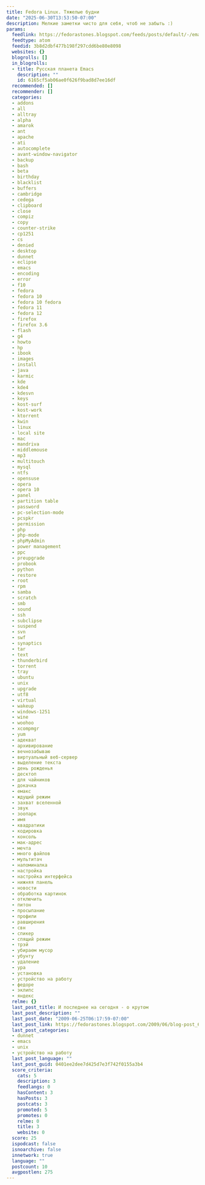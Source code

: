 ```yaml
---
title: Fedora Linux. Тяжелые будни
date: "2025-06-30T13:53:50-07:00"
description: Мелкие заметки чисто для себя, чтоб не забыть :)
params:
  feedlink: https://fedorastones.blogspot.com/feeds/posts/default/-/emacs
  feedtype: atom
  feedid: 3b8d2dbf477b198f297cdd6be80e8098
  websites: {}
  blogrolls: []
  in_blogrolls:
  - title: Русская планета Emacs
    description: ""
    id: 6165cf5ab06ae0f626f9bad8d7ee16df
  recommended: []
  recommender: []
  categories:
  - addons
  - all
  - alltray
  - alpha
  - amarok
  - ant
  - apache
  - ati
  - autocomplete
  - avant-window-navigator
  - backup
  - bash
  - beta
  - birthday
  - blacklist
  - buffers
  - cambridge
  - cedega
  - clipboard
  - close
  - compiz
  - copy
  - counter-strike
  - cp1251
  - cs
  - denied
  - desktop
  - dunnet
  - eclipse
  - emacs
  - encoding
  - error
  - f10
  - fedora
  - fedora 10
  - fedora 10 fedora
  - fedora 11
  - fedora 12
  - firefox
  - firefox 3.6
  - flash
  - g4
  - howto
  - hp
  - ibook
  - images
  - install
  - java
  - karmic
  - kde
  - kde4
  - kdesvn
  - keys
  - kost-surf
  - kost-work
  - ktorrent
  - kwin
  - linux
  - local site
  - mac
  - mandriva
  - middlemouse
  - mp3
  - multitouch
  - mysql
  - ntfs
  - opensuse
  - opera
  - opera 10
  - panel
  - partition table
  - password
  - pc-selection-mode
  - pcspkr
  - permission
  - php
  - php-mode
  - phpMyAdmin
  - power management
  - ppc
  - preupgrade
  - probook
  - python
  - restore
  - root
  - rpm
  - samba
  - scratch
  - smb
  - sound
  - ssh
  - subclipse
  - suspend
  - svn
  - swf
  - synaptics
  - tar
  - text
  - thunderbird
  - torrent
  - tray
  - ubuntu
  - unix
  - upgrade
  - utf8
  - virtual
  - wakeup
  - windows-1251
  - wine
  - woohoo
  - xcompmgr
  - yum
  - адекват
  - архивирование
  - вечнозабываю
  - виртуальный веб-сервер
  - выделение текста
  - день рожденья
  - десктоп
  - для чайников
  - докачка
  - емакс
  - ждущий режим
  - захват вселенной
  - звук
  - зоопарк
  - имя
  - квадратики
  - кодировка
  - консоль
  - мак-адрес
  - мечта
  - много файлов
  - мультитач
  - напоминалка
  - настройка
  - настройка интерфейса
  - нижняя панель
  - новости
  - обработка картинок
  - отключить
  - питон
  - просыпание
  - профили
  - равширения
  - свн
  - спикер
  - спящий режим
  - трэй
  - убираем мусор
  - убунту
  - удаление
  - ура
  - установка
  - устройство на работу
  - федоре
  - эклипс
  - яндекс
  relme: {}
  last_post_title: И последнее на сегодня - о крутом
  last_post_description: ""
  last_post_date: "2009-06-25T06:17:59-07:00"
  last_post_link: https://fedorastones.blogspot.com/2009/06/blog-post_6077.html
  last_post_categories:
  - dunnet
  - emacs
  - unix
  - устройство на работу
  last_post_language: ""
  last_post_guid: 0401ee2dee7d425d7e3f742f0155a3b4
  score_criteria:
    cats: 5
    description: 3
    feedlangs: 0
    hasContent: 3
    hasPosts: 3
    postcats: 3
    promoted: 5
    promotes: 0
    relme: 0
    title: 3
    website: 0
  score: 25
  ispodcast: false
  isnoarchive: false
  innetwork: true
  language: ""
  postcount: 10
  avgpostlen: 275
---
```

